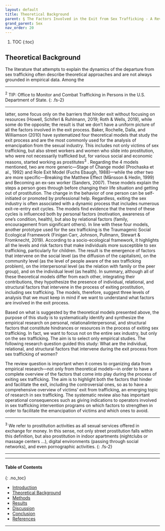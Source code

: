 ```yaml
---
layout: default
title: Theoretical Background
parent: § The Factors Involved in the Exit from Sex Trafficking - A Review 
grand_parent: Sex
nav_order: 20 
---
```

<style>
.dont-break-out {
  /* These are technically the same, but use both */
  overflow-wrap: break-word;
  word-wrap: break-word;

     -ms-word-break: break-all;
  /* This is the dangerous one in WebKit, as it breaks things wherever */
  word-break: break-all;
  /* Instead use this non-standard one: */
  word-break: break-word;
}

.youtube-container {
    position: relative;
    width: 100%;
    height: 0;
    padding-bottom: 56.25%;
}
.youtube-video {
    position: absolute;
    top: 0;
    left: 0;
    width: 100%;
    height: 100%;
}

</style>

<div class="dont-break-out" markdown="1">

1. TOC
{:toc}

## Theoretical Background 

The literature that attempts to explain the dynamics of the departure from sex trafficking often describe theoretical approaches and are not always grounded in empirical data. Among the

***
<sup>2</sup> TIP: Office to Monitor and Combat Trafficking in Persons in the U.S. Department of State.
{: .fs-2}
***

latter, some focus only on the barriers that hinder exit without focusing on resources (Howell, Schiferl & Ruhlmann, 2019; Roth & Wells, 2019), while some do the opposite; the result is that we don’t have a uniform picture of all the factors involved in the exit process. Baker, Rochelle, Dalla, and Williamson (2010) have systematized four theoretical models that study the exit process and are the most commonly used for the analysis of emancipation from the sexual industry. This includes not only victims of sex trafficking, but also street workers and women who slide into prostitution, who were not necessarily trafficked but, for various social and economic reasons, started working as prostitutes<sup>3</sup> . Regarding the 4 models mentioned, two are more generic—Stage of Change model (Prochaska et al., 1992) and Role Exit Model (Fuchs Ebaugh, 1988)—while the other two are more specific—Breaking the Matthew Effect (Månsson & Hedin, 1999) and Becoming an ex-sex worker (Sanders, 2007). These models explain the steps a person goes through before changing their life situation and getting out of prostitution. The change in the behavior of one person can be self-initiated or promoted by professional help. Regardless, exiting the sex industry is often associated with a dynamic process that includes numerous exit-re-entry exit cycles. The models find evidence that the trend of these cycles is influenced both by personal factors (motivation, awareness of one’s condition, health), but also by relational factors (family, encouragement from significant others). In line with these four models, another prototype used for the sex trafficking is the Traumagenic Social Ecological Framework (Finigan Carr, Johnson, Pullmann, Stewart & Fromknecht, 2019). According to a socio-ecological framework, it highlights all the levels and risk factors that make individuals more susceptible to sex trafficking, particularly for children. The result is the emergence of factors that intervene on the social level (as the diffusion of the capitalism), on the community level (as the level of people aware of the sex trafficking problem), on the interpersonal level (as the relation with family or the peer group), and on the individual level (as health). In summary, although all of these theoretical models differ from each other, integrating their contributions, they hypothesize the presence of individual, relational, and structural factors that intervene in the process of exiting prostitution, including sex trafficking. The models, therefore, suggest three levels of analysis that we must keep in mind if we want to understand what factors are involved in the exit process.

Based on what is suggested by the theoretical models presented above, the purpose of this study is to systematically identify and synthesize the empirical research on personal, relationalinterpersonal, and structural factors that constitute hindrances or resources in the process of exiting sex trafficking. In fact, we want to focus not on the entire sex industry, but only on the sex trafficking. The aim is to select only empirical studies. The following research question guided this study: What are the individual, relational, and structural factors that intervene during the exit process from sex trafficking of women?

The review question is important when it comes to organizing data from empirical research—not only from theoretical models—in order to have a complete overview of the factors that come into play during the process of exiting sex trafficking. The aim is to highlight both the factors that hinder and facilitate the exit, including the controversial ones, so as to have a comprehensive overview of victims’ exit from trafficking, an emerging topic of research in sex trafficking. The systematic review also has important operational consequences such as giving indications to operators involved in sex trafficking intervention programs on which factors to strengthen in order to facilitate the emancipation of victims and which ones to avoid.

***
<sup>3</sup> We refer to prostitution activities as all sexual services offered in exchange for money. In this sense, not only street prostitution falls within this definition, but also prostitution in indoor apartments (nightclubs or massage centers ...), digital environments (passing through social networks), and even pornographic activities.
{: .fs-2}
***

***

#### Table of Contents
{: .no_toc}

<ul><li> <a href="/docs/sex/the-factors-involvoed-in-the-exit-from-sex-trafficking-a-review-1/">Introduction</a></li><li> <a href="/docs/sex/the-factors-involvoed-in-the-exit-from-sex-trafficking-a-review-2/">Theoretical Background</a></li><li> <a href="/docs/sex/the-factors-involvoed-in-the-exit-from-sex-trafficking-a-review-3/">Methods</a></li><li> <a href="/docs/sex/the-factors-involvoed-in-the-exit-from-sex-trafficking-a-review-4/">Results</a></li><li> <a href="/docs/sex/the-factors-involvoed-in-the-exit-from-sex-trafficking-a-review-5/">Discussion</a></li><li> <a href="/docs/sex/the-factors-involvoed-in-the-exit-from-sex-trafficking-a-review-6/">Conclusion</a></li><li> <a href="/docs/sex/the-factors-involvoed-in-the-exit-from-sex-trafficking-a-review-7/">References</a></li></ul>

***

</div>
